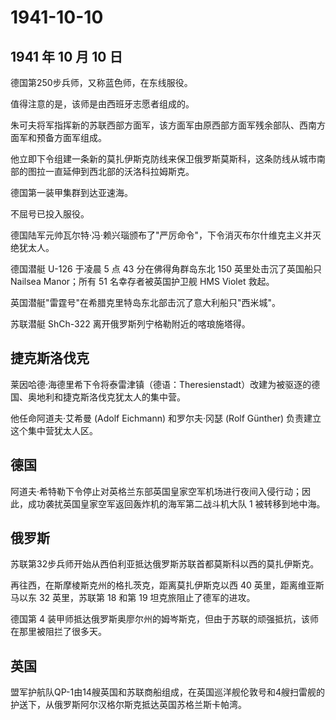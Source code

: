 # 1941-10-10

## 1941 年 10 月 10 日

德国第250步兵师，又称蓝色师，在东线服役。

值得注意的是，该师是由西班牙志愿者组成的。

朱可夫将军指挥新的苏联西部方面军，该方面军由原西部方面军残余部队、西南方面军和预备方面军组成。

他立即下令组建一条新的莫扎伊斯克防线来保卫俄罗斯莫斯科，这条防线从城市南部的图拉一直延伸到西北部的沃洛科拉姆斯克。

德国第一装甲集群到达亚速海。

不屈号已投入服役。

德国陆军元帅瓦尔特·冯·赖兴瑙颁布了"严厉命令"，下令消灭布尔什维克主义并灭绝犹太人。

德国潜艇 U-126 于凌晨 5 点 43 分在佛得角群岛东北 150
英里处击沉了英国船只 Nailsea Manor；所有 51 名幸存者被英国护卫舰 HMS
Violet 救起。

英国潜艇"雷霆号"在希腊克里特岛东北部击沉了意大利船只"西米城"。

苏联潜艇 ShCh-322 离开俄罗斯列宁格勒附近的喀琅施塔得。

## 捷克斯洛伐克

莱因哈德·海德里希下令将泰雷津镇（德语：Theresienstadt）改建为被驱逐的德国、奥地利和捷克斯洛伐克犹太人的集中营。

他任命阿道夫·艾希曼 (Adolf Eichmann) 和罗尔夫·冈瑟 (Rolf Günther)
负责建立这个集中营犹太人区。

## 德国

阿道夫·希特勒下令停止对英格兰东部英国皇家空军机场进行夜间入侵行动；因此，成功袭扰英国皇家空军返回轰炸机的海军第二战斗机大队
1 被转移到地中海。

## 俄罗斯

苏联第32步兵师开始从西伯利亚抵达俄罗斯苏联首都莫斯科以西的莫扎伊斯克。

再往西，在斯摩棱斯克州的格扎茨克，距离莫扎伊斯克以西 40
英里，距离维亚斯马以东 32 英里，苏联第 18 和第 19
坦克旅阻止了德军的进攻。

德国第 4
装甲师抵达俄罗斯奥廖尔州的姆岑斯克，但由于苏联的顽强抵抗，该师在那里被阻拦了很多天。

## 英国

盟军护航队QP-1由14艘英国和苏联商船组成，在英国巡洋舰伦敦号和4艘扫雷舰的护送下，从俄罗斯阿尔汉格尔斯克抵达英国苏格兰斯卡帕湾。

